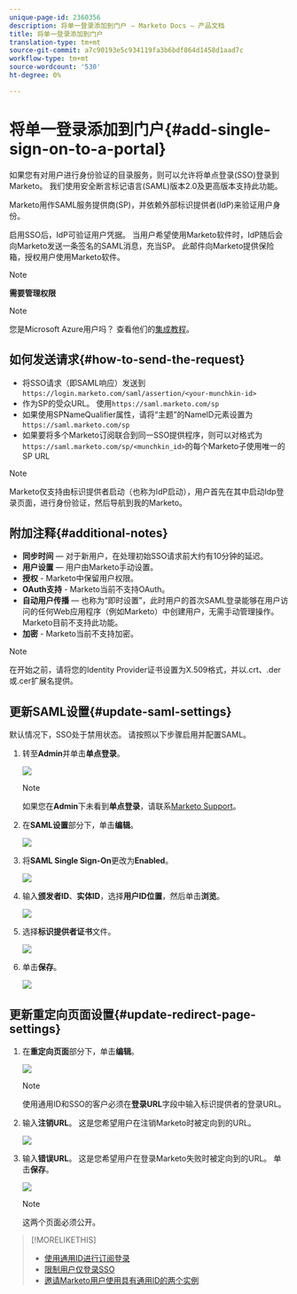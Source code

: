 ```yaml
---
unique-page-id: 2360356
description: 将单一登录添加到门户 — Marketo Docs — 产品文档
title: 将单一登录添加到门户
translation-type: tm+mt
source-git-commit: a7c90193e5c934119fa3b6bdf864d1458d1aad7c
workflow-type: tm+mt
source-wordcount: '530'
ht-degree: 0%

---
```



# 将单一登录添加到门户{#add-single-sign-on-to-a-portal}

如果您有对用户进行身份验证的目录服务，则可以允许将单点登录(SSO)登录到Marketo。 我们使用安全断言标记语言(SAML)版本2.0及更高版本支持此功能。

Marketo用作SAML服务提供商(SP)，并依赖外部标识提供者(IdP)来验证用户身份。

启用SSO后，IdP可验证用户凭据。 当用户希望使用Marketo软件时，IdP随后会向Marketo发送一条签名的SAML消息，充当SP。 此邮件向Marketo提供保险箱，授权用户使用Marketo软件。

>[!NOTE]
>
>**需要管理权限**

>[!NOTE]
>
>您是Microsoft Azure用户吗？ 查看他们的[集成教程](https://azure.microsoft.com/en-us/documentation/articles/active-directory-saas-marketo-tutorial/)。

## 如何发送请求{#how-to-send-the-request}

* 将SSO请求（即SAML响应）发送到`https://login.marketo.com/saml/assertion/<your-munchkin-id>`
* 作为SP的受众URL。 使用`https://saml.marketo.com/sp`
* 如果使用SPNameQualifier属性，请将“主题”的NameID元素设置为`https://saml.marketo.com/sp`
* 如果要将多个Marketo订阅联合到同一SSO提供程序，则可以对格式为`https://saml.marketo.com/sp/<munchkin_id>`的每个Marketo子使用唯一的SP URL

>[!NOTE]
>
>Marketo仅支持由标识提供者启动（也称为IdP启动），用户首先在其中启动Idp登录页面，进行身份验证，然后导航到我的Marketo。

## 附加注释{#additional-notes}

* **同步时间**  — 对于新用户，在处理初始SSO请求前大约有10分钟的延迟。
* **用户设置**  — 用户由Marketo手动设置。
* **授权** - Marketo中保留用户权限。
* **OAuth支持** - Marketo当前不支持OAuth。
* **自动用户传播**  — 也称为“即时设置”，此时用户的首次SAML登录能够在用户访问的任何Web应用程序（例如Marketo）中创建用户，无需手动管理操作。Marketo目前不支持此功能。
* **加密** - Marketo当前不支持加密。

>[!NOTE]
>
>在开始之前，请将您的Identity Provider证书设置为X.509格式，并以.crt、.der或.cer扩展名提供。

## 更新SAML设置{#update-saml-settings}

默认情况下，SSO处于禁用状态。 请按照以下步骤启用并配置SAML。

1. 转至&#x200B;**Admin**&#x200B;并单击&#x200B;**单点登录**。

   ![](assets/image2014-9-24-14-3a36-3a50.png)

   >[!NOTE]
   >
   >如果您在&#x200B;**Admin**&#x200B;下未看到&#x200B;**单点登录**，请联系[Marketo Support](https://nation.marketo.com/t5/Support/ct-p/Support)。

1. 在&#x200B;**SAML设置**&#x200B;部分下，单击&#x200B;**编辑**。

   ![](assets/image2014-9-24-14-3a37-3a3.png)

1. 将&#x200B;**SAML Single Sign-On**&#x200B;更改为&#x200B;**Enabled**。

   ![](assets/image2014-9-24-14-3a37-3a17.png)

1. 输入&#x200B;**颁发者ID**、**实体ID**，选择&#x200B;**用户ID位置**，然后单击&#x200B;**浏览**。

   ![](assets/image2014-9-24-14-3a37-3a32.png)

1. 选择&#x200B;**标识提供者证书**&#x200B;文件。

   ![](assets/image2014-9-24-14-3a38-3a8.png)

1. 单击&#x200B;**保存**。

   ![](assets/image2014-9-24-14-3a38-3a22.png)

## 更新重定向页面设置{#update-redirect-page-settings}

1. 在&#x200B;**重定向页面**&#x200B;部分下，单击&#x200B;**编辑**。

   ![](assets/seven.png)

   >[!NOTE]
   >
   >使用通用ID和SSO的客户必须在&#x200B;**登录URL**&#x200B;字段中输入标识提供者的登录URL。

1. 输入&#x200B;**注销URL**。 这是您希望用户在注销Marketo时被定向到的URL。

   ![](assets/eight.png)

1. 输入&#x200B;**错误URL**。 这是您希望用户在登录Marketo失败时被定向到的URL。 单击&#x200B;**保存**。

   ![](assets/nine.png)

   >[!NOTE]
   >
   >这两个页面必须公开。

>[!MORELIKETHIS]
>
>* [使用通用ID进行订阅登录](/help/marketo/product-docs/administration/settings/using-a-universal-id-for-subscription-login.md)
>* [限制用户仅登录SSO](/help/marketo/product-docs/administration/additional-integrations/restrict-user-login-to-sso-only.md)
>* [邀请Marketo用户使用具有通用ID的两个实例](https://nation.marketo.com/t5/Knowledgebase/Inviting-Marketo-Users-to-Two-Instances-with-Universal-ID-UID/ta-p/251122)


